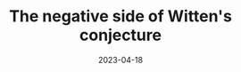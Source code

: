 ---
title: "The negative side of Witten's conjecture"
collection: talks
category: conferences
event: "Topological Recursion workshop"
venue: "University of Tokyo, JP"
date: 2023-04-18
---